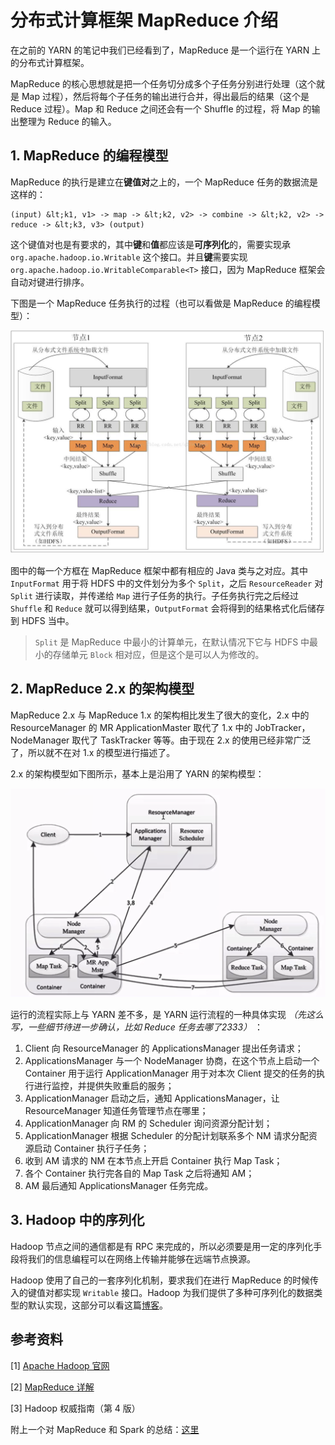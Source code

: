 # 分布式计算框架 MapReduce 介绍

在之前的 YARN 的笔记中我们已经看到了，MapReduce 是一个运行在 YARN 上的分布式计算框架。

MapReduce 的核心思想就是把一个任务切分成多个子任务分别进行处理（这个就是 Map 过程），然后将每个子任务的输出进行合并，得出最后的结果（这个是 Reduce 过程）。Map 和 Reduce 之间还会有一个 Shuffle 的过程，将 Map 的输出整理为 Reduce 的输入。

## 1. MapReduce 的编程模型

MapReduce 的执行是建立在**键值对**之上的，一个 MapReduce 任务的数据流是这样的：

    (input) &lt;k1, v1> -> map -> &lt;k2, v2> -> combine -> &lt;k2, v2> -> reduce -> &lt;k3, v3> (output)

这个键值对也是有要求的，其中**键**和**值**都应该是**可序列化**的，需要实现承 `org.apache.hadoop.io.Writable` 这个接口。并且**键**需要实现 `org.apache.hadoop.io.WritableComparable<T>` 接口，因为 MapReduce 框架会自动对键进行排序。

下图是一个 MapReduce 任务执行的过程（也可以看做是 MapReduce 的编程模型）：

![](images/mapreduce/1.jpg)

图中的每一个方框在 MapReduce 框架中都有相应的 Java 类与之对应。其中 `InputFormat` 用于将 HDFS 中的文件划分为多个 `Split`，之后 `ResourceReader` 对 `Split` 进行读取，并传递给 `Map` 进行子任务的执行。子任务执行完之后经过 `Shuffle` 和 `Reduce` 就可以得到结果，`OutputFormat` 会将得到的结果格式化后储存到 HDFS 当中。

> `Split` 是 MapReduce 中最小的计算单元，在默认情况下它与 HDFS 中最小的存储单元 `Block` 相对应，但是这个是可以人为修改的。

## 2. MapReduce 2.x 的架构模型

MapReduce 2.x 与 MapReduce 1.x 的架构相比发生了很大的变化，2.x 中的 ResourceManager 的 MR ApplicationMaster 取代了 1.x 中的 JobTracker，NodeManager 取代了 TaskTracker 等等。由于现在 2.x 的使用已经非常广泛了，所以就不在对 1.x 的模型进行描述了。

2.x 的架构模型如下图所示，基本上是沿用了 YARN 的架构模型：

![](images/mapreduce/2.png)

运行的流程实际上与 YARN 差不多，是 YARN 运行流程的一种具体实现 *（先这么写，一些细节待进一步确认，比如 Reduce 任务去哪了2333）* ：

1. Client 向 ResourceManager 的 ApplicationsManager 提出任务请求；
2. ApplicationsManager 与一个 NodeManager 协商，在这个节点上启动一个 Container 用于运行 ApplicationManager 用于对本次 Client 提交的任务的执行进行监控，并提供失败重启的服务；
3. ApplicationManager 启动之后，通知 ApplicationsManager，让 ResourceManager 知道任务管理节点在哪里；
4. ApplicationManager 向 RM 的 Scheduler 询问资源分配计划；
5. ApplicationManager 根据 Scheduler 的分配计划联系多个 NM 请求分配资源启动 Container 执行子任务；
6. 收到 AM 请求的 NM 在本节点上开启 Container 执行 Map Task；
7. 各个 Container 执行完各自的 Map Task 之后将通知 AM；
8. AM 最后通知 ApplicationsManager 任务完成。

## 3. Hadoop 中的序列化

Hadoop 节点之间的通信都是有 RPC 来完成的，所以必须要是用一定的序列化手段将我们的信息编程可以在网络上传输并能够在远端节点换源。

Hadoop 使用了自己的一套序列化机制，要求我们在进行 MapReduce 的时候传入的键值对都实现 `Writable` 接口。Hadoop 为我们提供了多种可序列化的数据类型的默认实现，这部分可以看这篇[博客](https://blog.csdn.net/scgaliguodong123_/article/details/46385761)。

## 参考资料

[1] [Apache Hadoop 官网](http://hadoop.apache.org/docs/r2.8.4/hadoop-mapreduce-client/hadoop-mapreduce-client-core/MapReduceTutorial.html)

[2] [MapReduce 详解](https://blog.csdn.net/q739404976/article/details/73188645)

[3] Hadoop 权威指南（第 4 版）

附上一个对 MapReduce 和 Spark 的总结：[这里](https://www.zhihu.com/question/26568496/answer/41608400)
